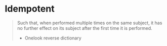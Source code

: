 # Idempotent
> Such that, when performed multiple times on the same subject, it has no further effect on its subject after the first time it is performed.
> - Onelook reverse dictionary

